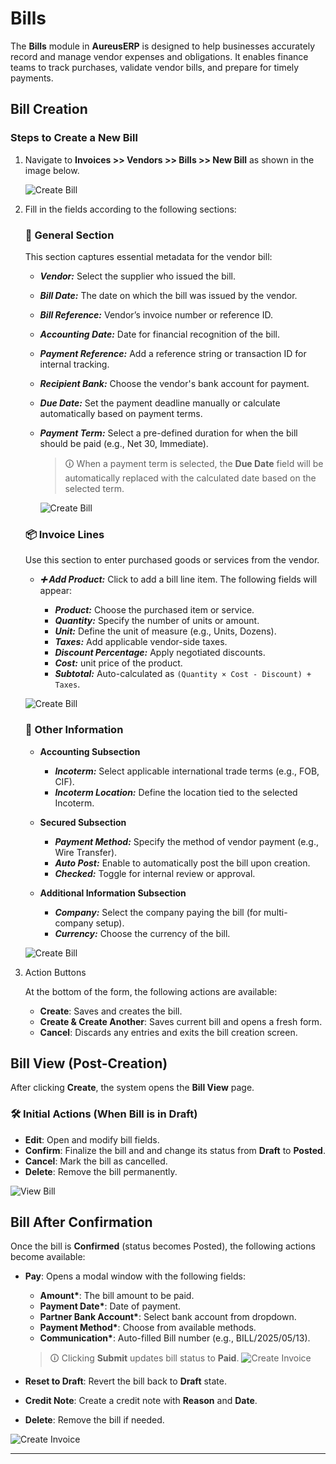 # Bills

The **Bills** module in **AureusERP** is designed to help businesses accurately record and manage vendor expenses and obligations. It enables finance teams to track purchases, validate vendor bills, and prepare for timely payments.

## Bill Creation

### Steps to Create a New Bill

1. Navigate to **Invoices >> Vendors >> Bills >> New Bill** as shown in the image below.

   ![Create Bill](../../../images/bill_create_1.png)

2. Fill in the fields according to the following sections:

   ### 🧾 General Section

   This section captures essential metadata for the vendor bill:

   - **_Vendor:_** Select the supplier who issued the bill.
   - **_Bill Date:_** The date on which the bill was issued by the vendor.
   - **_Bill Reference:_** Vendor’s invoice number or reference ID.
   - **_Accounting Date:_** Date for financial recognition of the bill.
   - **_Payment Reference:_** Add a reference string or transaction ID for internal tracking.
   - **_Recipient Bank:_** Choose the vendor's bank account for payment.
   - **_Due Date:_** Set the payment deadline manually or calculate automatically based on payment terms.
   - **_Payment Term:_** Select a pre-defined duration for when the bill should be paid (e.g., Net 30, Immediate).

     > 🛈 When a payment term is selected, the **Due Date** field will be automatically replaced with the calculated date based on the selected term.

     ![Create Bill](../../../images/bill_create_general.png)

   ### 📦 Invoice Lines

   Use this section to enter purchased goods or services from the vendor.

   - **_➕ Add Product:_** Click to add a bill line item. The following fields will appear:

     - **_Product:_** Choose the purchased item or service.
     - **_Quantity:_** Specify the number of units or amount.
     - **_Unit:_** Define the unit of measure (e.g., Units, Dozens).
     - **_Taxes:_** Add applicable vendor-side taxes.
     - **_Discount Percentage:_** Apply negotiated discounts.
     - **_Cost:_** unit price of the product.
     - **_Subtotal:_** Auto-calculated as `(Quantity × Cost - Discount) + Taxes`.

   ![Create Bill](../../../images/vendor_create_invoicelines.png)

   ### 📝 Other Information

   - **Accounting Subsection**

     - **_Incoterm:_** Select applicable international trade terms (e.g., FOB, CIF).
     - **_Incoterm Location:_** Define the location tied to the selected Incoterm.

   - **Secured Subsection**

     - **_Payment Method:_** Specify the method of vendor payment (e.g., Wire Transfer).
     - **_Auto Post:_** Enable to automatically post the bill upon creation.
     - **_Checked:_** Toggle for internal review or approval.

   - **Additional Information Subsection**

     - **_Company:_** Select the company paying the bill (for multi-company setup).
     - **_Currency:_** Choose the currency of the bill.

   ![Create Bill](../../../images/bill_create_other.png)

3. Action Buttons

   At the bottom of the form, the following actions are available:

   - **Create**: Saves and creates the bill.
   - **Create & Create Another**: Saves current bill and opens a fresh form.
   - **Cancel**: Discards any entries and exits the bill creation screen.

## Bill View (Post-Creation)

After clicking **Create**, the system opens the **Bill View** page.

### 🛠️ Initial Actions (When Bill is in Draft)

- **Edit**: Open and modify bill fields.
- **Confirm**: Finalize the bill and and change its status from **Draft** to **Posted**.
- **Cancel**: Mark the bill as cancelled.
- **Delete**: Remove the bill permanently.

![View Bill](../../../images/bill_view.png)

## Bill After Confirmation

Once the bill is **Confirmed** (status becomes Posted), the following actions become available:

- **Pay**: Opens a modal window with the following fields:

  - **Amount\***: The bill amount to be paid.
  - **Payment Date\***: Date of payment.
  - **Partner Bank Account\***: Select bank account from dropdown.
  - **Payment Method\***: Choose from available methods.
  - **Communication\***: Auto-filled Bill number (e.g., BILL/2025/05/13).

  > 🛈 Clicking **Submit** updates bill status to **Paid**.
  > ![Create Invoice](../../../images/bill_pay.png)

- **Reset to Draft**: Revert the bill back to **Draft** state.
- **Credit Note**: Create a credit note with **Reason** and **Date**.
- **Delete**: Remove the bill if needed.

![Create Invoice](../../../images/bill_confirm.png)

---
